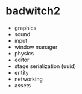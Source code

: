 badwitch2
=========

* graphics
* sound
* input
* window manager
* physics
* editor
* stage serialization (uuid)
* entity
* networking
* assets
